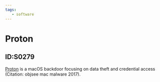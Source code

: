 ```yaml
---
tags:
   - software
---
```

# Proton
## ID:S0279
[Proton](/mitre/software/S0279) is a macOS backdoor focusing on data theft and credential access  (Citation: objsee mac malware 2017).
